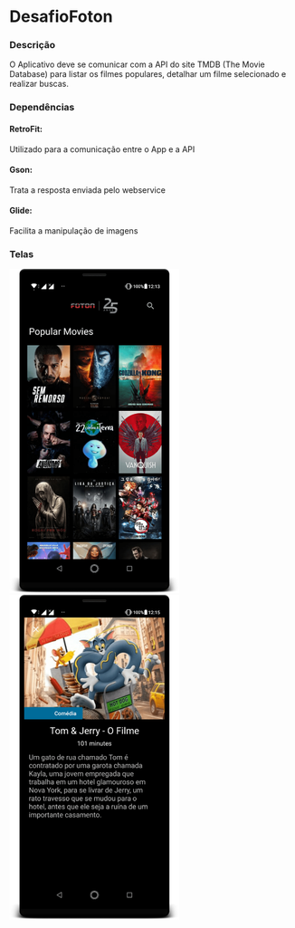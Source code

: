 # DesafioFoton

### Descrição
O Aplicativo deve se comunicar com a API do site TMDB (The Movie Database) para listar os filmes populares, detalhar um filme selecionado e realizar buscas.

### Dependências

#### RetroFit:
  Utilizado para a comunicação entre o App e a API
#### Gson:
  Trata a resposta enviada pelo webservice
#### Glide:
  Facilita a manipulação de imagens

### Telas
<p float="left">
  <img src="/scr1.png" width="300" />
  <img src="/scr2.png" width="300" />
</p>
